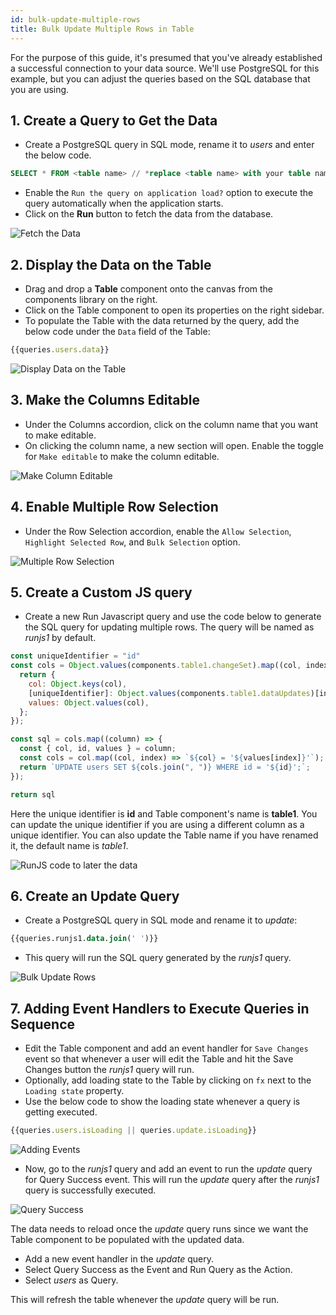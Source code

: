 ```yaml
---
id: bulk-update-multiple-rows
title: Bulk Update Multiple Rows in Table
---
```

<div style={{paddingBottom:'24px'}}>
For the purpose of this guide, it's presumed that you've already established a successful connection to your data source. We'll use PostgreSQL for this example, but you can adjust the queries based on the SQL database that you are using.

</div>

<div >

## 1. Create a Query to Get the Data

- Create a PostgreSQL query in SQL mode, rename it to *users* and enter the below code.
  
```sql
SELECT * FROM <table name> // *replace <table name> with your table name*
```
- Enable the `Run the query on application load?` option to execute the query automatically when the application starts. 
- Click on the **Run** button to fetch the data from the database.

<div style={{textAlign: 'center'}}>
    <img style={{ border:'0', marginBottom:'15px' }} className="screenshot-full" src="/img/how-to/bulk-update-multiple/new/data.png" alt="Fetch the Data" />
</div>

</div>

<div >

## 2. Display the Data on the Table

- Drag and drop a **Table** component onto the canvas from the components library on the right.
- Click on the Table component to open its properties on the right sidebar.
- To populate the Table with the data returned by the query, add the below code under the `Data` field of the Table:
```js
{{queries.users.data}}
```

<div style={{textAlign: 'center'}}>
    <img style={{ border:'0', marginBottom:'15px' }} className="screenshot-full" src="/img/how-to/bulk-update-multiple/new/populate.png" alt="Display Data on the Table" />
</div>

</div>

<div >

## 3. Make the Columns Editable

- Under the Columns accordion, click on the column name that you want to make editable.
- On clicking the column name, a new section will open. Enable the toggle for `Make editable` to make the column editable.

<div style={{textAlign: 'center'}}>
    <img style={{ border:'0', marginBottom:'15px' }} className="screenshot-full" src="/img/how-to/bulk-update-multiple/new/editable.png" alt="Make Column Editable" />
</div>

</div>

<div >

## 4. Enable Multiple Row Selection

- Under the Row Selection accordion, enable the `Allow Selection`, `Highlight Selected Row`, and `Bulk Selection` option.

<div style={{textAlign: 'center'}}>
    <img style={{ border:'0', marginBottom:'15px' }} className="screenshot-full" src="/img/how-to/bulk-update-multiple/new/rowselect.png" alt="Multiple Row Selection" />
</div>

</div>

<div >

## 5. Create a Custom JS query

- Create a new Run Javascript query and use the code below to generate the SQL query for updating multiple rows. The query will be named as *runjs1* by default. 

```js
const uniqueIdentifier = "id"
const cols = Object.values(components.table1.changeSet).map((col, index) => {
  return {
    col: Object.keys(col),
    [uniqueIdentifier]: Object.values(components.table1.dataUpdates)[index][uniqueIdentifier],
    values: Object.values(col),
  };
});

const sql = cols.map((column) => {
  const { col, id, values } = column;
  const cols = col.map((col, index) => `${col} = '${values[index]}'`);
  return `UPDATE users SET ${cols.join(", ")} WHERE id = '${id}';`;
});

return sql
```

Here the unique identifier is **id** and Table component's name is **table1**. You can update the unique identifier if you are using a different column as a unique identifier. You can also update the Table name if you have renamed it, the default name is *table1*.

<div style={{textAlign: 'center'}}>
    <img style={{ border:'0', marginBottom:'15px' }} className="screenshot-full" src="/img/how-to/bulk-update-multiple/new/runjs1.png" alt="RunJS code to later the data" />
</div>

</div>

<div >

## 6. Create an Update Query

- Create a PostgreSQL query in SQL mode and rename it to *update*:
    
```sql
{{queries.runjs1.data.join(' ')}}
```

- This query will run the SQL query generated by the *runjs1* query.

<div style={{textAlign: 'center'}}>
    <img style={{ border:'0', marginBottom:'15px' }} className="screenshot-full" src="/img/how-to/bulk-update-multiple/new/update.png" alt="Bulk Update Rows" />
</div>

</div>

<div >

## 7. Adding Event Handlers to Execute Queries in Sequence

- Edit the Table component and add an event handler for `Save Changes` event so that whenever a user will edit the Table and hit the Save Changes button the *runjs1* query will run.
- Optionally, add loading state to the Table by clicking on `fx` next to the `Loading state` property.
- Use the below code to show the loading state whenever a query is getting executed.
```js
{{queries.users.isLoading || queries.update.isLoading}}
```

<div style={{textAlign: 'center'}}>
    <img style={{ border:'0' }} className="screenshot-full" src="/img/how-to/bulk-update-multiple/new/savechanges.png" alt="Adding Events" />
</div>

- Now, go to the *runjs1* query and add an event to run the *update* query for Query Success event. This will run the *update* query after the *runjs1* query is successfully executed.

<div style={{textAlign: 'center'}}>
    <img style={{ border:'0' }} className="screenshot-full" src="/img/how-to/bulk-update-multiple/new/querysuccess.png" alt="Query Success" />
</div>

The data needs to reload once the *update* query runs since we want the Table component to be populated with the updated data. 

- Add a new event handler in the *update* query.
- Select Query Success as the Event and Run Query as the Action.
- Select *users* as Query.

This will refresh the table whenever the *update* query will be run.

</div>